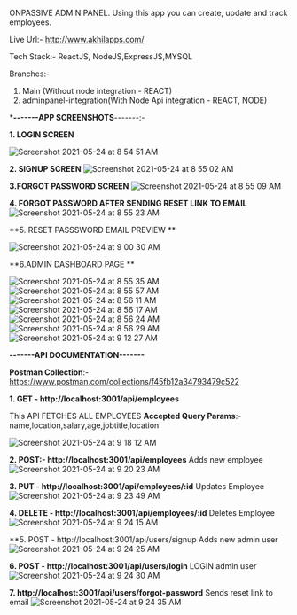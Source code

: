 ONPASSIVE ADMIN PANEL. Using this app you can create, update and track employees.

Live Url:- http://www.akhilapps.com/

Tech Stack:-  ReactJS, NodeJS,ExpressJS,MYSQL

Branches:-

1. Main (Without node integration - REACT)
2. adminpanel-integration(With Node Api integration - REACT, NODE)



***-------APP SCREENSHOTS**-------:-


**1. LOGIN SCREEN**

![Screenshot 2021-05-24 at 8 54 51 AM](https://user-images.githubusercontent.com/32734840/119292460-10d8cc00-bc6e-11eb-93e1-437240fd4f28.png)

**2. SIGNUP SCREEN**
![Screenshot 2021-05-24 at 8 55 02 AM](https://user-images.githubusercontent.com/32734840/119292498-24843280-bc6e-11eb-8ca5-42727863e4a0.png)

**3.FORGOT PASSWORD SCREEN**
![Screenshot 2021-05-24 at 8 55 09 AM](https://user-images.githubusercontent.com/32734840/119292531-35cd3f00-bc6e-11eb-88c6-be750d6d6d7e.png)

**4. FORGOT PASSWORD AFTER SENDING RESET LINK TO EMAIL**
![Screenshot 2021-05-24 at 8 55 23 AM](https://user-images.githubusercontent.com/32734840/119292561-467db500-bc6e-11eb-8165-4b0d4d539051.png)

**5. RESET PASSSWORD EMAIL PREVIEW **

![Screenshot 2021-05-24 at 9 00 30 AM](https://user-images.githubusercontent.com/32734840/119292701-8349ac00-bc6e-11eb-8bc1-9b94c567011d.png)

**6.ADMIN DASHBOARD PAGE **
  


![Screenshot 2021-05-24 at 8 55 35 AM](https://user-images.githubusercontent.com/32734840/119292737-9492b880-bc6e-11eb-8500-4ab2c206e611.png)
![Screenshot 2021-05-24 at 8 55 57 AM](https://user-images.githubusercontent.com/32734840/119292805-bb50ef00-bc6e-11eb-9af8-997e1c644514.png)
![Screenshot 2021-05-24 at 8 56 11 AM](https://user-images.githubusercontent.com/32734840/119292819-c277fd00-bc6e-11eb-96c6-42f738878abb.png)
![Screenshot 2021-05-24 at 8 56 17 AM](https://user-images.githubusercontent.com/32734840/119292861-d7549080-bc6e-11eb-86dc-ed27aa08725a.png)
![Screenshot 2021-05-24 at 8 56 24 AM](https://user-images.githubusercontent.com/32734840/119292870-e0ddf880-bc6e-11eb-97f5-945e6253c293.png)
![Screenshot 2021-05-24 at 8 56 29 AM](https://user-images.githubusercontent.com/32734840/119292882-e8050680-bc6e-11eb-92e6-96c10a7febeb.png)
![Screenshot 2021-05-24 at 9 12 27 AM](https://user-images.githubusercontent.com/32734840/119293512-2f3fc700-bc70-11eb-9d94-4b6811193358.png)



**-------API DOCUMENTATION-------**

**Postman Collection**:- https://www.postman.com/collections/f45fb12a34793479c522


**1. GET - http://localhost:3001/api/employees**

This API FETCHES ALL EMPLOYEES
**Accepted Query Params**:- name,location,salary,age,jobtitle,location

![Screenshot 2021-05-24 at 9 18 12 AM](https://user-images.githubusercontent.com/32734840/119294391-f9034700-bc71-11eb-9899-dfd743a69c3d.png)


 

**2. POST:-   http://localhost:3001/api/employees**
        Adds new employee
![Screenshot 2021-05-24 at 9 20 23 AM](https://user-images.githubusercontent.com/32734840/119294428-0d474400-bc72-11eb-802a-415b811496c3.png)


**3. PUT - http://localhost:3001/api/employees/:id**
Updates Employee
![Screenshot 2021-05-24 at 9 23 49 AM](https://user-images.githubusercontent.com/32734840/119294460-2223d780-bc72-11eb-92b5-8917c88fd073.png)


**4. DELETE - http://localhost:3001/api/employees/:id**
Deletes Employee
![Screenshot 2021-05-24 at 9 24 15 AM](https://user-images.githubusercontent.com/32734840/119294486-2fd95d00-bc72-11eb-8dc8-256522b52173.png)


**5. POST - http://localhost:3001/api/users/signup
Adds new admin user
![Screenshot 2021-05-24 at 9 24 25 AM](https://user-images.githubusercontent.com/32734840/119294515-3f58a600-bc72-11eb-99eb-70f0b5d71769.png)


**6. POST - http://localhost:3001/api/users/login**
LOGIN admin user
![Screenshot 2021-05-24 at 9 24 30 AM](https://user-images.githubusercontent.com/32734840/119294522-48e20e00-bc72-11eb-8d3d-1919c4bb2837.png)

**7. http://localhost:3001/api/users/forgot-password**
Sends reset link to email
![Screenshot 2021-05-24 at 9 24 35 AM](https://user-images.githubusercontent.com/32734840/119294541-526b7600-bc72-11eb-8233-958782c6c816.png)
